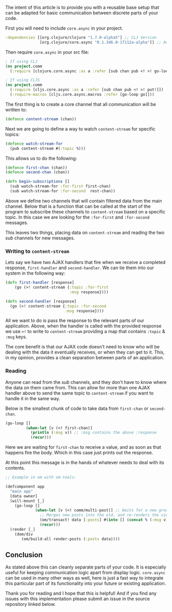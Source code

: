 <!--
{
:title "Simple Channel Communication via Core.Async"
:connections [clojure,core.async,chan,sub,node,jvm]
}
-->

The intent of this article is to provide you with a reusable base setup that can be adapted for basic communication
between discrete parts of your code.

First you will need to include `core.async` in your project.

```clj
:dependencies [[org.clojure/clojure "1.7.0-alpha5"] ;; CLJ Version
               [org.clojure/core.async "0.1.346.0-17112a-alpha"]] ;; Add this line.
```

Then require `core.async` in your src file:

```clj
; If using CLJ
(ns project.comm
  (:require [clojure.core.async :as a :refer [sub chan pub <! >! go-loop go]]))

; If using CLJS
(ns project.comm
  (:require [cljs.core.async :as a :refer [sub chan pub <! >! put!]])
  (:require-macros [cljs.core.async.macros :refer [go-loop go]]))
```

The first thing is to create a core channel that all communication will be written to:

```clj
(defonce content-stream (chan))
```

Next we are going to define a way to watch `content-stream` for specific topics:

```clj
(defonce watch-stream-for
  (pub content-stream #(:topic %)))
```

This allows us to do the following:

```clj
(defonce first-chan (chan))
(defonce second-chan (chan))

(defn begin-subscriptions []
  (sub watch-stream-for :for-first first-chan)
  (sub watch-stream-for :for-second  rest-chan))
```

Above we define two channels that will contain filtered data from the main channel. Below that is a function that can
be called at the start of the program to subscribe these channels to `content-stream` based on a specific topic. In this
case we are looking for the `:for-first` and `:for-second` messages.

This leaves two things, placing data on `content-stream` and reading the two *sub* channels for new messages.

### Writing to `content-stream`

Lets say we have two AJAX handlers that fire when we receive a completed response, `first-handler` and `second-handler`.
We can tie them into our system in the following way:

```clj
(defn first-handler [response]
    (go (>! content-stream {:topic :for-first
                            :msg response})))

(defn second-handler [response]
  (go (>! content-stream {:topic :for-second
                          :msg response})))
```

All we want to do is pass the response to the relevant parts of our application. Above, when the handler is called with
the provided response we use `>!` to write to `content-stream` providing a map that contains `:topic` &amp; `:msg` keys.

The core benefit is that our AJAX code doesn't need to know who will be dealing with the data it eventually receives, or
when they can get to it. This, in my opinion, provides a clean separation between parts of an application.

### Reading

Anyone can read from the *sub* channels, and they don't have to know where the data on them came from. This can allow
for more than one AJAX handler above to send the same topic to `content-stream` if you want to handle it in the same
way.

Below is the smallest chunk of code to take data from `first-chan` or `second-chan`.

```clj
(go-loop []
         (when-let [v (<! first-chan)]
           (println (:msg v)) ;; :msg contains the above :response
           (recur)))
```

Here we are waiting for `first-chan` to receive a value, and as soon as that happens fire the body. Which in this case
just prints out the response.

At this point this message is in the hands of whatever needs to deal with its contents.

```clj
;; Example in om with om-tools:

(defcomponent app
  "main app"
  [data owner]
  (will-mount [_]
    (go-loop []
             (when-let [v (<! comm/multi-post)] ;; Waits for a new group of posts to come in.
               ;; Merges new posts into the old, and re-renders the view.
               (om/transact! data [:posts] #(into [] (concat % (:msg v))))
               (recur)))
  (render [_]
    (dom/div
       (om/build-all render-posts (:posts data))))
```

## Conclusion

As stated above this can cleanly separate parts of your code. It is especially useful for keeping communication logic
apart from display logic. `core.async` can be used in many other ways as well, here is just a fast way to integrate
this particular part of its functionality into your future or existing application.

Thank you for reading and I hope that this is helpful! And if you find any issues with this implementation please submit
an issue in the source repository linked below.